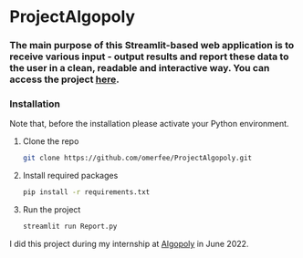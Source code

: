# ProjectAlgopoly
 

 ### The main purpose of this Streamlit-based web application is to receive various input - output results and report these data to the user in a clean, readable and interactive way. You can access the project [**here**](https://omerfee-projectalgopoly-report-gzw35a.streamlitapp.com).


 

### Installation
Note that, before the installation please activate your Python environment.

1. Clone the repo
   ```sh
   git clone https://github.com/omerfee/ProjectAlgopoly.git
   ```
2. Install required packages
   ```sh
   pip install -r requirements.txt
   ```
3. Run the project
   ```sh
   streamlit run Report.py
   ```

I did this project during my internship at [Algopoly](http://algopoly.com/) in June 2022.
